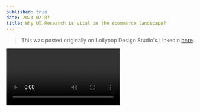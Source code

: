 ```yaml
---
published: true
date: 2024-02-07
title: Why UX Research is vital in the ecommerce landscape?
---
```

> This was posted originally on Lollypop Design Studio's Linkedin [here](https://www.linkedin.com/posts/unnatisenani_research-uxr-insights-activity-7161012051111251968-10qo?rcm=ACoAACeTGrEBKEXMprBsaypBUAFbNdV-ntEcEug).

<video controls>
  <source src="/assets/videos/1707313016771.mp4" type="video/mp4" />
  <p>
    Your browser doesn't support HTML video. Here is a
    <a href="/assets/videos/1707313016771.mp4" download="1707313016771.mp4">link to the video</a> instead.
  </p>
</video>
